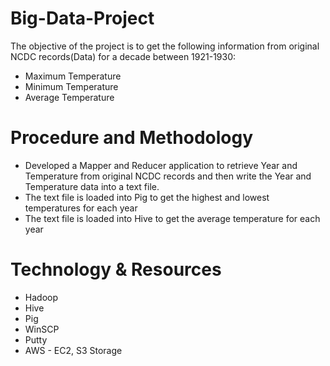 # Big-Data-Project
The objective of the project is to get the following information from original NCDC records(Data) for a decade between 1921-1930:
* Maximum Temperature
* Minimum Temperature
* Average Temperature

# Procedure and Methodology
* Developed a Mapper and Reducer application to retrieve Year and Temperature from original NCDC records and then write the Year and Temperature data into a text file.
* The text file is loaded into Pig to get the highest and lowest temperatures for each year
* The text file is loaded into Hive to get the average temperature for each year

# Technology & Resources
* Hadoop
* Hive
* Pig
* WinSCP
* Putty
* AWS - EC2, S3 Storage
